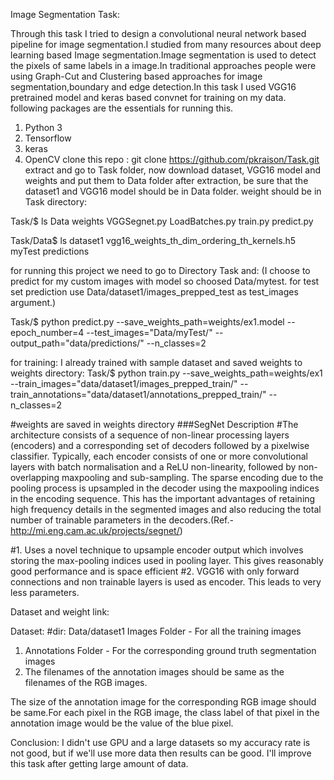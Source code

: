 Image Segmentation Task:


Through this task I tried to design a convolutional neural network based pipeline for image segmentation.I studied from many resources about deep learning based Image segmentation.Image segmentation is used to detect the pixels of same labels in a image.In traditional approaches people were using Graph-Cut and Clustering based approaches for image segmentation,boundary and edge detection.In this task I used VGG16 pretrained model and keras based convnet for training on my data. following packages are the essentials for running this.

1. Python 3
2. Tensorflow
3. keras
4. OpenCV
clone this repo : git clone https://github.com/pkraison/Task.git
extract and go to Task folder, now download dataset, VGG16 model and weights and put them to Data folder after extraction, be sure that the dataset1 and VGG16 model should be in Data folder. weight should be in Task directory:

Task/$ ls
Data   weights  VGGSegnet.py  LoadBatches.py  train.py  predict.py

Task/Data$ ls
dataset1  vgg16_weights_th_dim_ordering_th_kernels.h5  myTest  predictions


for running this project we need to go to Directory Task and:
(I choose to predict for my custom images with model so choosed Data/mytest. for test set prediction
use Data/dataset1/images_prepped_test as test_images argument.)

Task/$ python predict.py  --save_weights_path=weights/ex1.model  --epoch_number=4  --test_images="Data/myTest/"  --output_path="data/predictions/"  --n_classes=2

for training:
I already trained with sample dataset and saved weights to weights directory:
Task/$ python  train.py  --save_weights_path=weights/ex1  --train_images="data/dataset1/images_prepped_train/"  --train_annotations="data/dataset1/annotations_prepped_train/"  --n_classes=2


#weights are saved in weights directory
###SegNet Description
#The architecture consists of a sequence of non-linear processing layers (encoders) and a corresponding set of decoders followed by a pixelwise classifier. Typically, each encoder consists of one or more convolutional layers with batch normalisation and a ReLU non-linearity, followed by non-overlapping maxpooling and sub-sampling. The sparse encoding due to the pooling process is upsampled in the decoder using the maxpooling indices in the encoding sequence. This has the important advantages of retaining high frequency details in the segmented images and also reducing the total number of trainable parameters in the decoders.(Ref.-http://mi.eng.cam.ac.uk/projects/segnet/)

#1. Uses a novel technique to upsample encoder output which involves storing the max-pooling indices used in pooling layer. This gives reasonably good performance and is space efficient
#2. VGG16 with only forward connections and non trainable layers is used as encoder. This leads to very less parameters.

Dataset and weight link:


Dataset:
#dir:
Data/dataset1
Images Folder - For all the training images
1. Annotations Folder - For the corresponding ground truth segmentation images
2. The filenames of the annotation images should be same as the filenames of the RGB images.

The size of the annotation image for the corresponding RGB image should be same.For each pixel in the RGB image, the class label of that pixel in the annotation image would be the value of the blue pixel.


Conclusion:
I didn't use GPU and a large datasets so my accuracy rate is not good, but if we'll use more data then results can be good. I'll improve this task after getting large amount of data.

